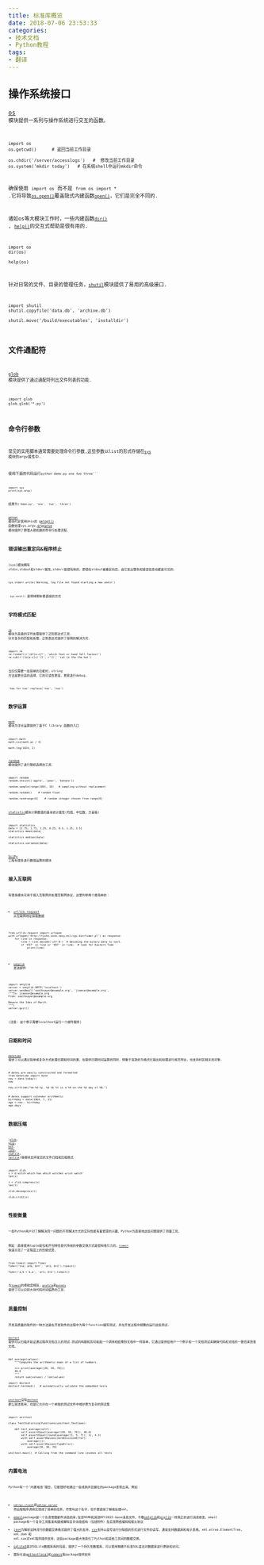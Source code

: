 ```yaml
---
title: 标准库概览
date: 2018-07-06 23:53:33
categories:
- 技术文档
- Python教程
tags:
- 翻译
---
```



## 操作系统接口
<code>[os](https://docs.python.org/3/library/os.html#module-os)<code> 模块提供一系列与操作系统进行交互的函数。

```
import os
os.getcwd()      # 返回当前工作目录

os.chdir('/server/accesslogs')   #  修改当前工作目录
os.system('mkdir today')   # 在系统shell中运行mkdir命令

```


确保使用 <code>import os</code> 而不是 <code>from os import * </code>.它将导致<code>[os.open()](https://docs.python.org/3/library/os.html#os.open)</code>覆盖隐式内建函数<code>[open()](https://docs.python.org/3/library/functions.html#open)</code>，它们是完全不同的.

诸如os等大模块工作时，一些内建函数<code>[dir()](https://docs.python.org/3/library/functions.html#dir)</code> , <code>[help()](https://docs.python.org/3/library/functions.html#help)</code>的交互式帮助是很有用的.


```
import os
dir(os)

help(os)
```

针对日常的文件、目录的管理任务，<code>[shutil](https://docs.python.org/3/library/shutil.html#module-shutil)</code>模块提供了易用的高级接口.

```
import shutil
shutil.copyfile('data.db', 'archive.db')

shutil.move('/build/executables', 'installdir')
```

## 文件通配符
<code>[glob](https://docs.python.org/3/library/glob.html#module-glob) 模块提供了通过通配符列出文件列表的功能.
```
import glob
glob.glob('*.py')
```
## 命令行参数
常见的实用脚本通常需要处理命令行参数,这些参数以list的形式存储在<code>[sys](https://docs.python.org/3/library/sys.html#module-sys) 模块的argv属性中.

使用下面的代码运行<code>python demo.py one two three```
```
import sys
print(sys.argv)
```
结果为<code>['demo.py', 'one', 'two', 'three']</code>

<code>[getopt](https://docs.python.org/3/library/getopt.html#module-getopt)</code> 模块约定使用Unix的 [getopt()](https://docs.python.org/3/library/getopt.html#module-getopt) 函数处理sys.argv,[argparse](https://docs.python.org/3/library/argparse.html#module-argparse) 模块提供了更强大易拓展的命令行处理流程.

## 错误输出重定向&程序终止
[sys]模块拥有 stdin,stdout和stderr属性,stderr是很有用的，即使在stdout被重定向后，由它发出警告和错误信息也都是可见的.
```
sys.stderr.write('Warning, log file not found starting a new one\n')
```

<code> sys.exit() </code>是停掉脚本最直接的方式

## 字符模式匹配
<code>[re](https://docs.python.org/3/library/re.html#module-re)</code> 模块为高级的字符处理提供了正则表达式工具. 针对复杂的匹配和处理，正则表达式提供了简明的解决方式.

```
import re
re.findall(r'\bf[a-z]*', 'which foot or hand fell fastest')
re.sub(r'(\b[a-z]+) \1', r'\1', 'cat in the the hat')
```


当仅仅需要一些简单的功能时，string 方法是更合适的选择，它的可读性更高，更易进行debug.

```
'tea for too'.replace('too', 'two')
```

## 数学运算
<code>[math](https://docs.python.org/3/library/math.html#module-math)</code> 模块为浮点运算提供了基于C  library 函数的入口
```
import math
math.cos(math.pi / 4)

math.log(1024, 2)
```

[random](https://docs.python.org/3/library/random.html#module-random) 模块提供了进行随机选择的工具.
```
import random
random.choice(['apple', 'pear', 'banana'])

random.sample(range(100), 10)   # sampling without replacement

random.random()    # random float

random.randrange(6)    # random integer chosen from range(6)
```

[statistic](https://docs.python.org/3/library/statistics.html#module-statistics)模块计算数值的基本统计属性(均值，中位数，方差等)
```
import statistics
data = [2.75, 1.75, 1.25, 0.25, 0.5, 1.25, 3.5]
statistics.mean(data)

statistics.median(data)

statistics.variance(data)
```
[SciPy](https://scipy.org/) 工程有很多进行数值运算的模块


## 接入互联网
有很多模块可用于接入互联网并处理互联网协议，这里列举两个最简单的：
- [urllib.request](https://docs.python.org/3/library/urllib.request.html#module-urllib.request) 从互联网地址获取数据


```
from urllib.request import urlopen
with urlopen('http://tycho.usno.navy.mil/cgi-bin/timer.pl') as response:
    for line in response:
        line = line.decode('utf-8')  # Decoding the binary data to text.
        if 'EST' in line or 'EDT' in line:  # look for Eastern Time
            print(line)
```

- <code>[smtplib](https://docs.python.org/3/library/smtplib.html#module-smtplib)</code> 发送邮件


```
import smtplib
server = smtplib.SMTP('localhost')
server.sendmail('soothsayer@example.org', 'jcaesar@example.org',
"""To: jcaesar@example.org
From: soothsayer@example.org

Beware the Ides of March.
""")
server.quit()
```

(注意: 这个例子需要localhost运行一个邮件服务)

## 日期和时间
<code>[datetime]()</code> 提供了可以通过简单或复杂方式处理日期和时间的类，在提供日期时间运算的同时，侧重于高效的为格式化输出和处理进行成员导出，也支持时区相关的对象.
```
# dates are easily constructed and formatted
from datetime import date
now = date.today()
now

now.strftime("%m-%d-%y. %d %b %Y is a %A on the %d day of %B.")


# dates support calendar arithmetic
birthday = date(1964, 7, 31)
age = now - birthday
age.days
```

## 数据压缩
<code>([zlib](https://docs.python.org/3/library/zlib.html#module-zlib)</code>,
<code>[gzip](https://docs.python.org/3/library/gzip.html#module-gzip)</code>,
<code>[bz2](https://docs.python.org/3/library/bz2.html#module-bz2)</code>,
<code>[lzma](https://docs.python.org/3/library/lzma.html#module-lzma)</code>,
<code>[zipfile](https://docs.python.org/3/library/zipfile.html#module-zipfile)</code>,
<code>[tarfile](https://docs.python.org/3/library/tarfile.html#module-tarfile)</code>)等模块支持常见的文件归档和压缩格式
```
import zlib
s = b'witch which has which witches wrist watch'
len(s)

t = zlib.compress(s)
len(t)

zlib.decompress(t)

zlib.crc32(s)
```

## 性能衡量
一些Python用户对了解解决同一问题的不同解决方式的实际性能有着很深的兴趣，Python为直接地这些问题提供了测量工具。

例如：直接使用tuple装包和开包特性替代传统的参数交换方式是很有吸引力的，<code>[timeit](https://docs.python.org/3/library/timeit.html#module-timeit)</code> 快速示范了一定程度上的性能优势。
```
from timeit import Timer
Timer('t=a; a=b; b=t', 'a=1; b=2').timeit()

Timer('a,b = b,a', 'a=1; b=2').timeit()
```
与<code>[timeit]()</code>的细粒度相反，<code>[profile](https://docs.python.org/3/library/profile.html#module-profile)</code>和<code>[pstats](https://docs.python.org/3/library/profile.html#module-pstats)</code> 提供了可以识别大块代码时间临界的工具.

## 质量控制
开发高质量的软件的一种方法是在开发软件的过程中为每个function编写测试，并在开发过程中频繁的运行这些测试.

<code>[doctest](https://docs.python.org/3/library/doctest.html#module-doctest)</code> 提供可以扫描并验证通过程序文档注入的测试.测试的构建和剪切粘贴一个调用和结果到文档中一样简单，它通过提供给用户一个例子和一个文档测试来确保代码和文档的一致性来改善文档。

```
def average(values):
    """Computes the arithmetic mean of a list of numbers.

    >>> print(average([20, 30, 70]))
    40.0
    """
    return sum(values) / len(values)

import doctest
doctest.testmod()   # automatically validate the embedded tests
```
<code>[unittest](https://docs.python.org/3/library/unittest.html#module-unittest)</code>没有<code>[doctest]()</code> 那么简洁易用，但是它允许在一个单独的测试文件中维护更为复杂的测试集
```
import unittest

class TestStatisticalFunctions(unittest.TestCase):

    def test_average(self):
        self.assertEqual(average([20, 30, 70]), 40.0)
        self.assertEqual(round(average([1, 5, 7]), 1), 4.3)
        with self.assertRaises(ZeroDivisionError):
            average([])
        with self.assertRaises(TypeError):
            average(20, 30, 70)

unittest.main()  # Calling from the command line invokes all tests
```
## 内置电池
Python有一个’内置电池’理念，它能很好地通过一些成熟并且健壮的package表现出来。例如：

- <code>[xmlrpc.client](https://docs.python.org/3/library/xmlrpc.client.html#module-xmlrpc.client)</code>和<code>[xmlrpc.server](https://docs.python.org/3/library/xmlrpc.server.html#module-xmlrpc.server)</code> 将远程程序调用实现成了简单的任务，尽管叫这个名字，但不需直接了解或处理xml。
- [email]()package是一个负责管理邮件消息的库,包含MIME和其他RFC2822-base消息文件，不像[smtplib]()和[piplib]()一样真正的进行消息收发，email package有一个复杂工具集来构建或解码复杂消息结构（包括附件）及实现网络编码和报头协议
- [json]()为解析这种流行的数据交换格式提供了强大的支持，[csv]()支持以逗号进行分隔值的形式进行文件的读写，通常支持数据库和电子表格，xml.etree.ElementTree, xml.dom 和 xml.sax对xml程序提供支持，这些package极大地简化了Python和其他工具间的数据交换。
- [sqlite3]()是对SQLite数据库库的包装，提供了一个持久性数据库，可以使用稍微不标准SQL语法对数据库进行更新和访问。
- 国际化由[gettext]()[local]()和[codecs]()等package提供支持
